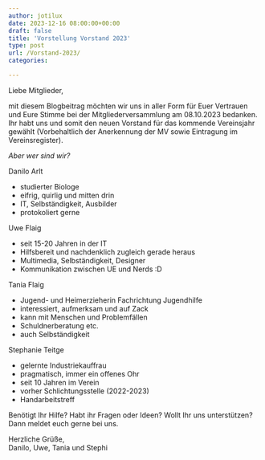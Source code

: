 ```yaml
---
author: jotilux
date: 2023-12-16 08:00:00+00:00
draft: false
title: 'Vorstellung Vorstand 2023'
type: post
url: /Vorstand-2023/
categories:

---
```


Liebe Mitglieder,
  
mit diesem Blogbeitrag möchten wir uns in aller Form für Euer Vertrauen und Eure Stimme bei der Mitgliederversammlung am 08.10.2023 bedanken.
Ihr habt uns und somit den neuen Vorstand für das kommende Vereinsjahr gewählt (Vorbehaltlich der Anerkennung der MV sowie Eintragung im Vereinsregister).
  
*Aber wer sind wir?*
  
Danilo Arlt
  
* studierter Biologe
* eifrig, quirlig und mitten drin
* IT, Selbständigkeit, Ausbilder
* protokoliert gerne
  
Uwe Flaig
  
* seit 15-20 Jahren in der IT
* Hilfsbereit und nachdenklich zugleich gerade heraus
* Multimedia, Selbständigkeit, Designer
* Kommunikation zwischen UE und Nerds :D
  
Tania Flaig
  
* Jugend- und Heimerzieherin Fachrichtung Jugendhilfe
* interessiert, aufmerksam und auf Zack
* kann mit Menschen und Problemfällen  
* Schuldnerberatung etc.
* auch Selbständigkeit
   
Stephanie Teitge
  
* gelernte Industriekauffrau
* pragmatisch, immer ein offenes Ohr
* seit 10 Jahren im Verein
* vorher Schlichtungsstelle (2022-2023)
* Handarbeitstreff
   
Benötigt Ihr Hilfe? Habt ihr Fragen oder Ideen? Wollt Ihr uns unterstützen? Dann meldet euch gerne bei uns.
  
Herzliche Grüße,  
Danilo, Uwe, Tania und Stephi

